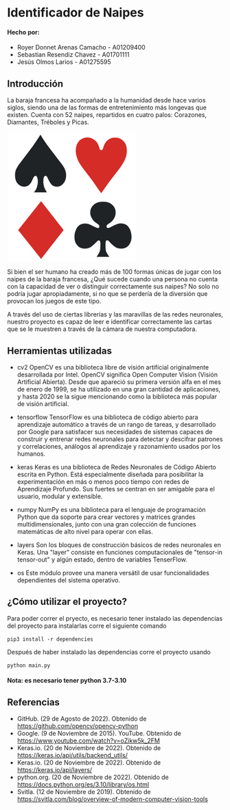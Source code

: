 # Identificador de Naipes

#### Hecho por:

-   Royer Donnet Arenas Camacho - A01209400
-   Sebastian Resendiz Chavez - A01701111
-   Jesús Olmos Larios - A01275595

## Introducción

La baraja francesa ha acompañado a la humanidad desde hace varios siglos, siendo una de las formas de entretenimiento más longevas que existen. Cuenta con 52 naipes, repartidos en cuatro palos: Corazones, Diamantes, Tréboles y Picas.

![](Img_readme/Simbolos.png)

Si bien el ser humano ha creado más de 100 formas únicas de jugar con los naipes de la baraja francesa, ¿Qué sucede cuando una persona no cuenta con la capacidad de ver o distinguir correctamente sus naipes? No solo no podría jugar apropiadamente, si no que se perdería de la diversión que provocan los juegos de este tipo.

A través del uso de ciertas librerías y las maravillas de las redes neuronales, nuestro proyecto es capaz de leer e identificar correctamente las cartas que se le muestren a través de la cámara de nuestra computadora.

## Herramientas utilizadas

-   cv2
    OpenCV es una biblioteca libre de visión artificial originalmente desarrollada por Intel. OpenCV significa Open Computer Vision (Visión Artificial Abierta). Desde que apareció su primera versión alfa en el mes de enero de 1999, se ha utilizado en una gran cantidad de aplicaciones, y hasta 2020 se la sigue mencionando como la biblioteca más popular de visión artificial.

-   tensorflow
    TensorFlow es una biblioteca de código abierto para aprendizaje automático a través de un rango de tareas, y desarrollado por Google para satisfacer sus necesidades de sistemas capaces de construir y entrenar redes neuronales para detectar y descifrar patrones y correlaciones, análogos al aprendizaje y razonamiento usados por los humanos.

-   keras
    Keras es una biblioteca de Redes Neuronales de Código Abierto escrita en Python.
    Está especialmente diseñada para posibilitar la experimentación en más o menos poco tiempo con redes de Aprendizaje Profundo. Sus fuertes se centran en ser amigable para el usuario, modular y extensible.

-   numpy
    NumPy es una biblioteca para el lenguaje de programación Python que da soporte para crear vectores y matrices grandes multidimensionales, junto con una gran colección de funciones matemáticas de alto nivel para operar con ellas.

-   layers
    Son los bloques de construcción básicos de redes neuronales en Keras. Una "layer" consiste en funciones computacionales de "tensor-in tensor-out" y algún estado, dentro de variables TenserFlow.

-   os
    Este módulo provee una manera versátil de usar funcionalidades dependientes del sistema operativo.

## ¿Cómo utilizar el proyecto?

Para poder correr el pryecto, es necesario tener instalado las dependencias del proyecto para instalarlas corre el siguiente comando

```
pip3 install -r dependencies
```

Después de haber instalado las dependencias corre el proyecto usando

```shell
python main.py
```

#### Nota: es necesario tener python 3.7-3.10

## Referencias

-   GitHub. (29 de Agosto de 2022). Obtenido de https://github.com/opencv/opencv-python
-   Google. (9 de Noviembre de 2015). YouTube. Obtenido de https://www.youtube.com/watch?v=oZikw5k_2FM
-   Keras.io. (20 de Noviembre de 2022). Obtenido de https://keras.io/api/utils/backend_utils/
-   Keras.io. (20 de Noviembre de 2022). Obtenido de https://keras.io/api/layers/
-   python.org. (20 de Noviembre de 2022). Obtenido de https://docs.python.org/es/3.10/library/os.html
-   Svitla. (12 de Noviembre de 2019). Obtenido de https://svitla.com/blog/overview-of-modern-computer-vision-tools
